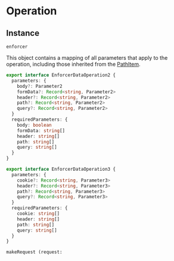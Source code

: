 # Operation

## Instance

`enforcer`

This object contains a mapping of all parameters that apply to the operation, including those inherited from the [PathItem](#).

```ts
export interface EnforcerDataOperation2 {
  parameters: {
    body?: Parameter2
    formData?: Record<string, Parameter2>
    header?: Record<string, Parameter2>
    path?: Record<string, Parameter2>
    query?: Record<string, Parameter2>
  }
  requiredParameters: {
    body: boolean
    formData: string[]
    header: string[]
    path: string[]
    query: string[]
  }
}

export interface EnforcerDataOperation3 {
  parameters: {
    cookie?: Record<string, Parameter3>
    header?: Record<string, Parameter3>
    path?: Record<string, Parameter3>
    query?: Record<string, Parameter3>
  }
  requiredParameters: {
    cookie: string[]
    header: string[]
    path: string[]
    query: string[]
  }
}
```

`makeRequest (request: `
